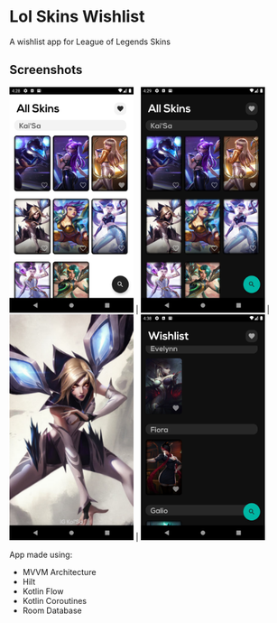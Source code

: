 # Lol Skins Wishlist
A wishlist app for League of Legends Skins

## Screenshots

<img src="assets/Screenshot_1.png" width="220" height="400"/> | <img src="assets/Screenshot_2.png" width="220" height="400"/> | <img src="assets/Screenshot_3.png" width="220" height="400"/> | <img src="assets/Screenshot_4.png" width="220" height="400"/>


App made using:
- MVVM Architecture
- Hilt
- Kotlin Flow
- Kotlin Coroutines
- Room Database
